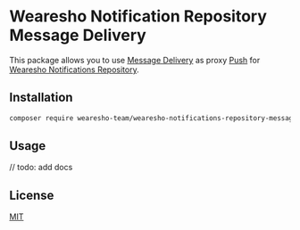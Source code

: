 # Wearesho Notification Repository Message Delivery
This package allows you to use [Message Delivery](https://github.com/wearesho-team/message-delivery)
as proxy [Push](https://github.com/wearesho-team/wearesho-notifications-repository/blob/1.1.0/src/Push.php)
for [Wearesho Notifications Repository](https://github.com/wearesho-team/wearesho-notifications-repository).

## Installation

```bash
composer require wearesho-team/wearesho-notifications-repository-message-delivery
```

## Usage

// todo: add docs

## License
[MIT](./LICENSE)
